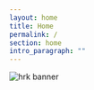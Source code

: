 ```yaml
---
layout: home
title: Home
permalink: /
section: home
intro_paragraph: ""
---
```

![hrk banner]( "banner")